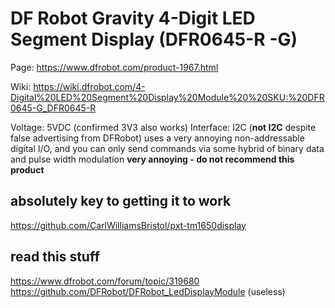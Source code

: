 # DF Robot Gravity 4-Digit LED Segment Display (DFR0645-R -G)

Page: https://www.dfrobot.com/product-1967.html

Wiki: https://wiki.dfrobot.com/4-Digital%20LED%20Segment%20Display%20Module%20%20SKU:%20DFR0645-G_DFR0645-R


Voltage: 5VDC (confirmed 3V3 also works)
Interface: I2C (**not I2C** despite false advertising from DFRobot)
            uses a very annoying non-addressable digital I/O, and you can only send commands via some hybrid of binary data and pulse width modulation
            **very annoying - do not recommend this product**

## absolutely key to getting it to work
https://github.com/CarlWilliamsBristol/pxt-tm1650display




## read this stuff
https://www.dfrobot.com/forum/topic/319680
https://github.com/DFRobot/DFRobot_LedDisplayModule (useless)

